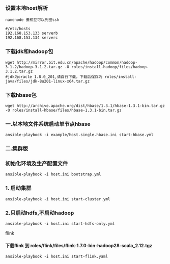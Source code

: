 ### 设置本地host解析

```
namenode 要相互可以免密ssh
```

```
#/etc/hosts
192.168.153.133 serverb
192.168.153.134 serverc
```

### 下载jdk和hadoop包
```
wget http://mirror.bit.edu.cn/apache/hadoop/common/hadoop-3.1.2/hadoop-3.1.2.tar.gz -O roles/install-hadoop/files/hadoop-3.1.2.tar.gz
#jdk为oracle 1.8.0_201,请自行下载，下载后保存为 roles/install-java/files/jdk-8u201-linux-x64.tar.gz
```

### 下载hbase包
```
wget http://archive.apache.org/dist/hbase/1.3.1/hbase-1.3.1-bin.tar.gz -O roles/install-hbase/files/hbase-1.3.1-bin.tar.gz
```

### 一.以本地文件系统启动单节点hbase
```
ansible-playbook -i example/host.single.hbase.ini start-hbase.yml
```

### 二.集群版
### 初始化环境及生产配置文件
```
ansible-playbook -i host.ini bootstrap.yml
```

### 1. 启动集群
```
ansible-playbook -i host.ini start-cluster.yml
```

### 2.只启动hdfs,不启动hadoop
```
ansible-playbook -i host.ini start-hdfs-only.yml 
```



flink

#### 下载flink 到 roles/flink/files/flink-1.7.0-bin-hadoop28-scala_2.12.tgz
```
ansible-playbook -i host.ini start-flink.yaml
```
